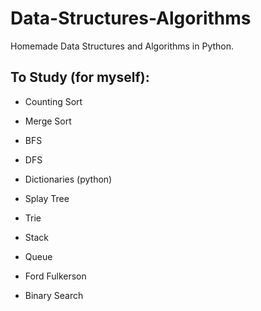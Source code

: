# Data-Structures-Algorithms
Homemade Data Structures and Algorithms in Python.

## To Study (for myself):

* Counting Sort
* Merge Sort

* BFS
* DFS

* Dictionaries (python)
* Splay Tree
* Trie
* Stack
* Queue

* Ford Fulkerson
* Binary Search
